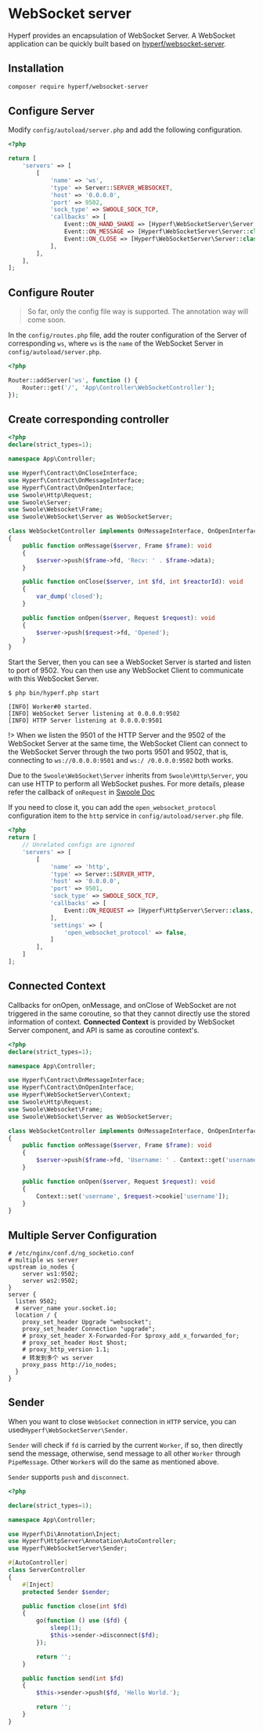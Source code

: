 # WebSocket server

Hyperf provides an encapsulation of WebSocket Server. A WebSocket application can be quickly built based on [hyperf/websocket-server](https://github.com/hyperf/websocket-server).

## Installation

```bash
composer require hyperf/websocket-server
```

## Configure Server

Modify `config/autoload/server.php` and add the following configuration.

```php
<?php

return [
    'servers' => [
        [
            'name' => 'ws',
            'type' => Server::SERVER_WEBSOCKET,
            'host' => '0.0.0.0',
            'port' => 9502,
            'sock_type' => SWOOLE_SOCK_TCP,
            'callbacks' => [
                Event::ON_HAND_SHAKE => [Hyperf\WebSocketServer\Server::class, 'onHandShake'],
                Event::ON_MESSAGE => [Hyperf\WebSocketServer\Server::class, 'onMessage'],
                Event::ON_CLOSE => [Hyperf\WebSocketServer\Server::class, 'onClose'],
            ],
        ],
    ],
];
```

## Configure Router

> So far, only the config file way is supported. The annotation way will come soon.

In the `config/routes.php` file, add the router configuration of the Server of corresponding `ws`, where `ws` is the `name` of the WebSocket Server in `config/autoload/server.php`.


```php
<?php

Router::addServer('ws', function () {
    Router::get('/', 'App\Controller\WebSocketController');
});
```

## Create corresponding controller

```php
<?php
declare(strict_types=1);

namespace App\Controller;

use Hyperf\Contract\OnCloseInterface;
use Hyperf\Contract\OnMessageInterface;
use Hyperf\Contract\OnOpenInterface;
use Swoole\Http\Request;
use Swoole\Server;
use Swoole\Websocket\Frame;
use Swoole\WebSocket\Server as WebSocketServer;

class WebSocketController implements OnMessageInterface, OnOpenInterface, OnCloseInterface
{
    public function onMessage($server, Frame $frame): void
    {
        $server->push($frame->fd, 'Recv: ' . $frame->data);
    }

    public function onClose($server, int $fd, int $reactorId): void
    {
        var_dump('closed');
    }

    public function onOpen($server, Request $request): void
    {
        $server->push($request->fd, 'Opened');
    }
}
```

Start the Server, then you can see a WebSocket Server is started and listen to port of 9502. You can then use any WebSocket Client to communicate with this WebSocket Server.

```
$ php bin/hyperf.php start

[INFO] Worker#0 started.
[INFO] WebSocket Server listening at 0.0.0.0:9502
[INFO] HTTP Server listening at 0.0.0.0:9501
```

!> When we listen the 9501 of the HTTP Server and the 9502 of the WebSocket Server at the same time, the WebSocket Client can connect to the WebSocket Server through the two ports 9501 and 9502, that is, connecting to `ws://0.0.0.0:9501` and `ws:/ /0.0.0.0:9502` both works.

Due to the `Swoole\WebSocket\Server` inherits from `Swoole\Http\Server`, you can use HTTP to perform all WebSocket pushes. For more details, please refer the callback of `onRequest` in [Swoole Doc](https://wiki.swoole.com/#/websocket_server?id=websocketserver)

If you need to close it, you can add the `open_websocket_protocol` configuration item to the `http` service in `config/autoload/server.php` file.


```php
<?php
return [
    // Unrelated configs are ignored
    'servers' => [
        [
            'name' => 'http',
            'type' => Server::SERVER_HTTP,
            'host' => '0.0.0.0',
            'port' => 9501,
            'sock_type' => SWOOLE_SOCK_TCP,
            'callbacks' => [
                Event::ON_REQUEST => [Hyperf\HttpServer\Server::class, 'onRequest'],
            ],
            'settings' => [
                'open_websocket_protocol' => false,
            ]
        ],
    ]
];
```

## Connected Context

Callbacks for onOpen, onMessage, and onClose of WebSocket are not triggered in the same coroutine, so that they cannot directly use the stored information of context. **Connected Context** is provided by WebSocket Server component, and API is same as coroutine context's.

```php
<?php
declare(strict_types=1);

namespace App\Controller;

use Hyperf\Contract\OnMessageInterface;
use Hyperf\Contract\OnOpenInterface;
use Hyperf\WebSocketServer\Context;
use Swoole\Http\Request;
use Swoole\Websocket\Frame;
use Swoole\WebSocket\Server as WebSocketServer;

class WebSocketController implements OnMessageInterface, OnOpenInterface
{
    public function onMessage($server, Frame $frame): void
    {
        $server->push($frame->fd, 'Username: ' . Context::get('username'));
    }

    public function onOpen($server, Request $request): void
    {
        Context::set('username', $request->cookie['username']);
    }
}
```

## Multiple Server Configuration

```
# /etc/nginx/conf.d/ng_socketio.conf
# multiple ws server
upstream io_nodes {
    server ws1:9502;
    server ws2:9502;
}
server {
  listen 9502;
  # server_name your.socket.io;
  location / {
    proxy_set_header Upgrade "websocket";
    proxy_set_header Connection "upgrade";
    # proxy_set_header X-Forwarded-For $proxy_add_x_forwarded_for;
    # proxy_set_header Host $host;
    # proxy_http_version 1.1;
    # 转发到多个 ws server
    proxy_pass http://io_nodes;
  }
}
```

## Sender

When you want to close `WebSocket` connection in `HTTP` service, you can used`Hyperf\WebSocketServer\Sender`.

`Sender` will check if `fd` is carried by the current `Worker`, if so, then directly send the message, otherwise, send message to all other `Worker` through `PipeMessage`. Other `Worker`s will do the same as mentioned above.

`Sender` supports `push` and `disconnect`. 

```php
<?php

declare(strict_types=1);

namespace App\Controller;

use Hyperf\Di\Annotation\Inject;
use Hyperf\HttpServer\Annotation\AutoController;
use Hyperf\WebSocketServer\Sender;

#[AutoController]
class ServerController
{
    #[Inject]
    protected Sender $sender;

    public function close(int $fd)
    {
        go(function () use ($fd) {
            sleep(1);
            $this->sender->disconnect($fd);
        });

        return '';
    }

    public function send(int $fd)
    {
        $this->sender->push($fd, 'Hello World.');

        return '';
    }
}

```
